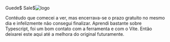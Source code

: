 Guede$ Sale$![logo](https://user-images.githubusercontent.com/56264781/179528354-741438ba-0578-4e38-8557-636754563a2f.png)



Contéudo que comecei a ver, mas encerrava-se o prazo gratuito no mesmo dia e infelizmente não consegui finalizar. 
Aprendi bastante sobre Typescript, foi um bom contato com a ferramenta e com o Vite. Então deixarei este aqui até a melhora do original futuramente.

